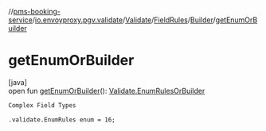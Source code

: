 //[pms-booking-service](../../../../../index.md)/[io.envoyproxy.pgv.validate](../../../index.md)/[Validate](../../index.md)/[FieldRules](../index.md)/[Builder](index.md)/[getEnumOrBuilder](get-enum-or-builder.md)

# getEnumOrBuilder

[java]\
open fun [getEnumOrBuilder](get-enum-or-builder.md)(): [Validate.EnumRulesOrBuilder](../../-enum-rules-or-builder/index.md)

```kotlin
Complex Field Types

```
`.validate.EnumRules enum = 16;`